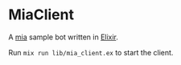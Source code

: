 # MiaClient

A [mia](https://github.com/conradmueller/maexchen/) sample bot written in [Elixir](http://elixir-lang.org/).

Run `mix run lib/mia_client.ex` to start the client.

